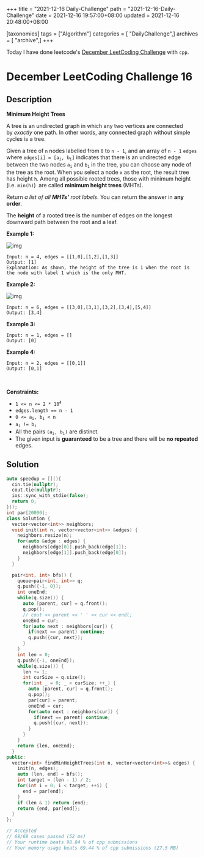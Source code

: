 +++
title = "2021-12-16 Daily-Challenge"
path = "2021-12-16-Daily-Challenge"
date = 2021-12-16 19:57:00+08:00
updated = 2021-12-16 20:48:00+08:00

[taxonomies]
tags = ["Algorithm"]
categories = [ "DailyChallenge",]
archives = [ "archive",]
+++

Today I have done leetcode's [December LeetCoding Challenge](https://leetcode.com/problems/minimum-height-trees/) with `cpp`.

<!-- more -->

# December LeetCoding Challenge 16

## Description

**Minimum Height Trees**

<p>A tree is an undirected graph in which any two vertices are connected by&nbsp;<i>exactly</i>&nbsp;one path. In other words, any connected graph without simple cycles is a tree.</p>

<p>Given a tree of <code>n</code> nodes&nbsp;labelled from <code>0</code> to <code>n - 1</code>, and an array of&nbsp;<code>n - 1</code>&nbsp;<code>edges</code> where <code>edges[i] = [a<sub>i</sub>, b<sub>i</sub>]</code> indicates that there is an undirected edge between the two nodes&nbsp;<code>a<sub>i</sub></code> and&nbsp;<code>b<sub>i</sub></code> in the tree,&nbsp;you can choose any node of the tree as the root. When you select a node <code>x</code> as the root, the result tree has height <code>h</code>. Among all possible rooted trees, those with minimum height (i.e. <code>min(h)</code>)&nbsp; are called <strong>minimum height trees</strong> (MHTs).</p>

<p>Return <em>a list of all <strong>MHTs&#39;</strong> root labels</em>.&nbsp;You can return the answer in <strong>any order</strong>.</p>

<p>The <strong>height</strong> of a rooted tree is the number of edges on the longest downward path between the root and a leaf.</p>

**Example 1:**

![img](https://assets.leetcode.com/uploads/2020/09/01/e1.jpg)

```
Input: n = 4, edges = [[1,0],[1,2],[1,3]]
Output: [1]
Explanation: As shown, the height of the tree is 1 when the root is the node with label 1 which is the only MHT.
```

**Example 2:**

![img](https://assets.leetcode.com/uploads/2020/09/01/e2.jpg)

```
Input: n = 6, edges = [[3,0],[3,1],[3,2],[3,4],[5,4]]
Output: [3,4]
```

**Example 3:**

```
Input: n = 1, edges = []
Output: [0]
```

**Example 4:**

```
Input: n = 2, edges = [[0,1]]
Output: [0,1]
```

<p>&nbsp;</p>
<p><strong>Constraints:</strong></p>

<ul>
	<li><code>1 &lt;= n &lt;= 2 * 10<sup>4</sup></code></li>
	<li><code>edges.length == n - 1</code></li>
	<li><code>0 &lt;= a<sub>i</sub>, b<sub>i</sub> &lt; n</code></li>
	<li><code>a<sub>i</sub> != b<sub>i</sub></code></li>
	<li>All the pairs <code>(a<sub>i</sub>, b<sub>i</sub>)</code> are distinct.</li>
	<li>The given input is <strong>guaranteed</strong> to be a tree and there will be <strong>no repeated</strong> edges.</li>
</ul>

## Solution

``` cpp
auto speedup = [](){
  cin.tie(nullptr);
  cout.tie(nullptr);
  ios::sync_with_stdio(false);
  return 0;
}();
int par[20000];
class Solution {
  vector<vector<int>> neighbors;
  void init(int n, vector<vector<int>> &edges) {
    neighbors.resize(n);
    for(auto &edge : edges) {
      neighbors[edge[0]].push_back(edge[1]);
      neighbors[edge[1]].push_back(edge[0]);
    }
  }

  pair<int, int> bfs() {
    queue<pair<int, int>> q;
    q.push({-1, 0});
    int oneEnd;
    while(q.size()) {
      auto [parent, cur] = q.front();
      q.pop();
      // cout << parent << ' ' << cur << endl;
      oneEnd = cur;
      for(auto next : neighbors[cur]) {
        if(next == parent) continue;
        q.push({cur, next});
      }
    }
    int len = 0;
    q.push({-1, oneEnd});
    while(q.size()) {
      len += 1;
      int curSize = q.size();
      for(int _ = 0; _ < curSize; ++_) {
        auto [parent, cur] = q.front();
        q.pop();
        par[cur] = parent;
        oneEnd = cur;
        for(auto next : neighbors[cur]) {
          if(next == parent) continue;
          q.push({cur, next});
        }
      }
    }
    return {len, oneEnd};
  }
public:
  vector<int> findMinHeightTrees(int n, vector<vector<int>>& edges) {
    init(n, edges);
    auto [len, end] = bfs();
    int target = (len - 1) / 2;
    for(int i = 0; i < target; ++i) {
      end = par[end];
    }
    if (len & 1) return {end};
    return {end, par[end]};
  }
};

// Accepted
// 68/68 cases passed (52 ms)
// Your runtime beats 98.84 % of cpp submissions
// Your memory usage beats 69.44 % of cpp submissions (27.5 MB)
```
